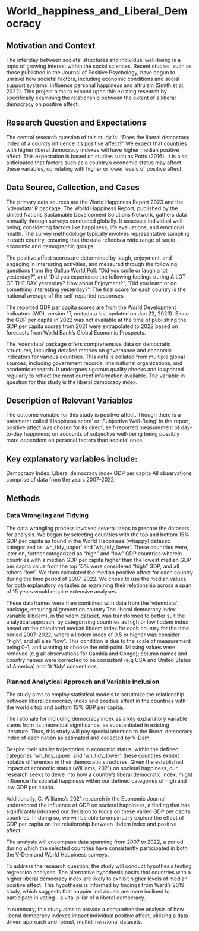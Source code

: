 # World_happiness_and_Liberal_Democracy
## Motivation and Context
The interplay between societal structures and individual well-being is a topic of growing interest within the social sciences. Recent studies, such as those published in the Journal of Positive Psychology, have begun to unravel how societal factors, including economic conditions and social support systems, influence personal happiness and altruism (Smith et al, 2022). This project aims to expand upon this existing research by specifically examining the relationship between the extent of a liberal democracy on positive affect.

## Research Question and Expectations
The central research question of this study is: “Does the liberal democracy index of a country influence it’s positive affect?” We expect that countries with higher liberal democracy indexes will have higher median positive affect. This expectation is based on studies such as Potts (2016). It is also anticipated that factors such as a country’s economic status may affect these variables, correlating with higher or lower levels of positive affect.

## Data Source, Collection, and Cases
The primary data sources are the World Happiness Report 2023 and the ‘vdemdata’ R package. The World Happiness Report, published by the United Nations Sustainable Development Solutions Network, gathers data annually through surveys conducted globally. It assesses individual well-being, considering factors like happiness, life evaluations, and emotional health. The survey methodology typically involves representative sampling in each country, ensuring that the data reflects a wide range of socio-economic and demographic groups.

The positive affect scores are determined by laugh, enjoyment, and engaging in interesting activities, and measured through the following questions from the Gallup World Poll: “Did you smile or laugh a lot yesterday?”, and “Did you experience the following feelings during A LOT OF THE DAY yesterday? How about Enjoyment?”, “Did you learn or do something interesting yesterday?”. The final score for each country is the national average of the self-reported responses.

The reported GDP per capita scores are from the World Development Indicators (WDI, version 17, metadata last updated on Jan 22, 2023). Since the GDP per capita in 2022 was not available at the time of publishing the GDP per capita scores from 2021 were extrapolated to 2022 based on forecasts from World Bank’s Global Economic Prospects.

The ‘vdemdata’ package offers comprehensive data on democratic structures, including detailed metrics on governance and economic indicators for various countries. This data is collated from multiple global sources, including government records, international organizations, and academic research. It undergoes rigorous quality checks and is updated regularly to reflect the most current information available. The variable in question for this study is the liberal democracy index.

## Description of Relevant Variables
The outcome variable for this study is positive affect. Though there is a parameter called ‘Happiness score’ or ‘Subjective Well-Being’ in the report, positive affect was chosen for its direct, self-reported measurement of day-to-day happiness; on accounts of subjective well-being being possibly more dependent on personal factors than societal ones.

## Key explanatory variables include:

Democracy Index: Liberal democracy index
GDP per capita
All observations comprise of data from the years 2007-2022.

## Methods
### Data Wrangling and Tidying
The data wrangling process involved several steps to prepare the datasets for analysis. We began by selecting countries with the top and bottom 15% GDP per capita as found in the World Happiness (whappy) dataset: categorized as ‘wh_tidy_upper’ and ‘wh_tidy_lower’. These countries were, later on, further categorized as “high” and “low” GDP countries wherein countries with a median GDP per capita higher than the lowest median GDP per capita value from the top 15% were considered “high” GDP, and all others “low”. We then calculated the median positive affect for each country during the time period of 2007-2022. We chose to use the median values for both explanatory variables as examining their relationship across a span of 15 years would require extensive analyses.

These dataframes were then combined with data from the ‘vdemdata’ package, ensuring alignment on country.The liberal democracy index variable (libdem), in the vdem dataset, was transformed to better suit the analytical approach, by categorizing countries as high or low libdem index based on the calculated median libdem index for each country for the time period 2007-2022; where a libdem index of 0.5 or higher was consider “high”, and all else “low”. This condition is due to the scale of measurement being 0-1, and wanting to choose the mid-point. Missing values were removed (e.g all observations for Gambia and Congo); column names and country names were corrected to be consistent (e.g USA and United States of America) and fit ‘tidy’ conventions.

### Planned Analytical Approach and Variable Inclusion
The study aims to employ statistical models to scrutinize the relationship between liberal democracy index and positive affect in the countries with the world’s top and bottom 15% GDP per capita.

The rationale for including democracy index as a key explanatory variable stems from its theoretical significance, as substantiated in existing literature. Thus, this study will pay special attention to the liberal democracy index of each nation as estimated and collected by V-Dem.

Despite their similar trajectories in economic status, within the defined categories ‘wh_tidy_upper’ and ‘wh_tidy_lower’, these countries exhibit notable differences in their democratic structures. Given the established impact of economic status (Williams, 2021) on societal happiness, our research seeks to delve into how a country’s liberal democratic index, might influence it’s societal happiness within our defined categories of high and low GDP per capita.

Additionally, C. Williams’s 2021 research in the Economic Journal underscored the influence of GDP on societal happiness, a finding that has significantly informed our decision to focus on these varied GDP per capita countries. In doing so, we will be able to empirically explore the effect of GDP per capita on the relationship between libdem index and positive affect.

The analysis will encompass data spanning from 2007 to 2022, a period during which the selected countries have consistently participated in both the V-Dem and World Happiness surveys.

To address the research question, the study will conduct hypothesis testing regression analyses. The alternative hypothesis posits that countries with a higher liberal democracy index are likely to exhibit higher levels of median positive affect. This hypothesis is informed by findings from Ward’s 2019 study, which suggests that happier individuals are more inclined to participate in voting - a vital pillar of a liberal democracy.

In summary, this study aims to provide a comprehensive analysis of how liberal democracy indexes impact individual positive affect, utilizing a data-driven approach and robust, multidimensional datasets.
